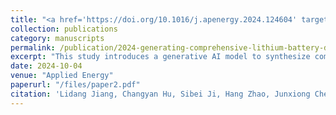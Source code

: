 ```yaml
---
title: "<a href='https://doi.org/10.1016/j.apenergy.2024.124604' target='_blank'>Generating Comprehensive Lithium Battery Charging Data with Generative AI</a>"
collection: publications
category: manuscripts
permalink: /publication/2024-generating-comprehensive-lithium-battery-data
excerpt: "This study introduces a generative AI model to synthesize comprehensive lithium battery charging data, addressing the challenges of data incompleteness and high-quality dataset generation."
date: 2024-10-04
venue: "Applied Energy"
paperurl: "/files/paper2.pdf"
citation: 'Lidang Jiang, Changyan Hu, Sibei Ji, Hang Zhao, Junxiong Chen, Ge He. "Generating Comprehensive Lithium Battery Charging Data with Generative AI." <i>Applied Energy</i>, 377:124604, 2025.'
---
```


<!-- <p>In optimizing the performance and extending the lifespan of lithium batteries, accurate state prediction is crucial. Traditional regression and classification methods have achieved some success in predicting battery states. However, the effectiveness of these data-driven approaches largely depends on the availability and quality of public datasets. Additionally, generating electrochemical data primarily through battery experiments is a lengthy and costly process, making it extremely difficult to obtain high-quality data. This difficulty, combined with data incompleteness, significantly affects prediction accuracy.</p>

<p>To address these challenges, this study introduces End of Life (EOL) and Equivalent Cycle Life (ECL) as supervised conditions for generative AI models. By integrating an embedding layer into the CVAE model, we developed the Refined Conditional Variational Autoencoder (RCVAE). Through preprocessing data into a quasi-video format, coupled with customized training and inference algorithms, the RCVAE generates the required charging data in real time based on the battery’s ECL and EOL. This avoids storing irrelevant information, saving space and resources.</p>

<p>RCVAE uses a lightweight architecture, enabling fast generation of necessary voltage, current, temperature, and charging capacity data. This approach provides users with a comprehensive electrochemical dataset, pioneering a new research domain for the artificial synthesis of lithium battery data. Furthermore, based on the detailed synthetic data, various battery state indicators can be calculated, offering new perspectives and possibilities for lithium battery performance prediction.</p> -->
